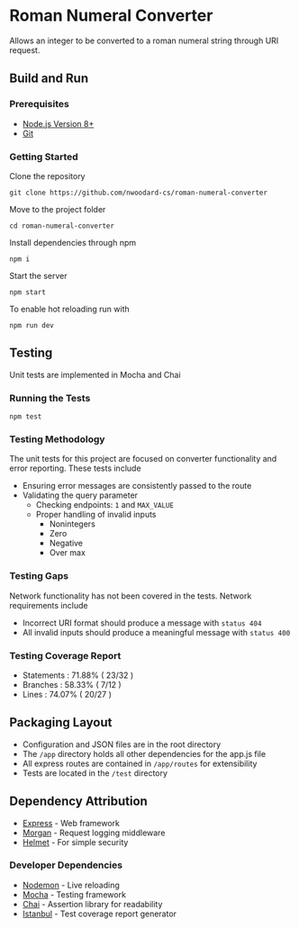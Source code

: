 # Roman Numeral Converter
Allows an integer to be converted to a roman numeral string through URI request.

## Build and Run

### Prerequisites
- [Node.js Version 8+](https://nodejs.org/en/)
- [Git](https://git-scm.com/downloads)

### Getting Started
Clone the repository
```
git clone https://github.com/nwoodard-cs/roman-numeral-converter
```
Move to the project folder
```
cd roman-numeral-converter
```
Install dependencies through npm
```
npm i
```
Start the server
```
npm start
```
To enable hot reloading run with
```
npm run dev
```

## Testing 
Unit tests are implemented in Mocha and Chai
### Running the Tests
```
npm test
```

### Testing Methodology
The unit tests for this project are focused on converter functionality and error reporting.
These tests include
- Ensuring error messages are consistently passed to the route
- Validating the query parameter
    - Checking endpoints: `1` and `MAX_VALUE`
    - Proper handling of invalid inputs
        - Nonintegers
        - Zero
        - Negative
        - Over max

### Testing Gaps
Network functionality has not been covered in the tests.
Network requirements include
- Incorrect URI format should produce a message with `status 404`
- All invalid inputs should produce a meaningful message with `status 400`
### Testing Coverage Report
- Statements : 71.88% ( 23/32 )
- Branches   : 58.33% ( 7/12 )
- Lines      : 74.07% ( 20/27 )

## Packaging Layout
- Configuration and JSON files are in the root directory
- The `/app` directory holds all other dependencies for the app.js file
- All express routes are contained in `/app/routes` for extensibility
- Tests are located in the `/test` directory
## Dependency Attribution
- [Express](https://github.com/expressjs/express) - Web framework
- [Morgan](https://github.com/expressjs/morgan) - Request logging middleware
- [Helmet](https://github.com/helmetjs/helmet) - For simple security
### Developer Dependencies
- [Nodemon](https://github.com/remy/nodemon) - Live reloading
- [Mocha](https://github.com/mochajs/mocha) - Testing framework
- [Chai](https://github.com/chaijs/chai) - Assertion library for readability
- [Istanbul](https://github.com/gotwarlost/istanbul) - Test coverage report generator


